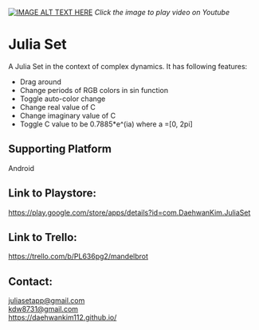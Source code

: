 [![IMAGE ALT TEXT HERE](https://img.youtube.com/vi/9PoNSOJ1OT4/0.jpg)](https://www.youtube.com/watch?v=9PoNSOJ1OT4)
_Click the image to play video on Youtube_

# Julia Set
A Julia Set in the context of complex dynamics.
It has following features:
* Drag around
* Change periods of RGB colors in sin function
* Toggle auto-color change
* Change real value of C
* Change imaginary value of C
* Toggle C value to be 0.7885*e^(ia) where a =[0, 2pi]

## Supporting Platform
Android

## Link to Playstore:
https://play.google.com/store/apps/details?id=com.DaehwanKim.JuliaSet

## Link to Trello:
https://trello.com/b/PL636pg2/mandelbrot

## Contact:
juliasetapp@gmail.com </br >
kdw8731@gmail.com </br >
https://daehwankim112.github.io/
